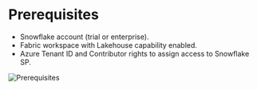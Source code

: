 # Prerequisites

- Snowflake account (trial or enterprise).
- Fabric workspace with Lakehouse capability enabled.
- Azure Tenant ID and Contributor rights to assign access to Snowflake SP.

![Prerequisites](assets/img/prerequisites.png)
